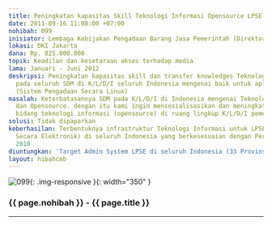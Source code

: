 ```yaml
---
title: Peningkatan kapasitas Skill Teknologi Informasi Opensource LPSE seluruh Indonesia
date: 2011-09-16 11:08:00 +07:00
nohibah: 099
inisiator: Lembaga Kebijakan Pengadaan Barang Jasa Pemerintah (Direktorat e-Procurement)
lokasi: DKI Jakarta
dana: Rp. 825.000.000
topik: Keadilan dan kesetaraan akses terhadap media
lama: Januari - Juni 2012
deskripsi: Peningkatan kapasitas skill dan transfer knowledges Teknologi Informasi
  pada seluruh SDM di K/L/D/I seluruh Indonesia mengenai baik untuk aplikasi SPSE
  (Sistem Pengadaan Secara Linux)
masalah: Keterbatasannya SDM pada K/L/D/I di Indonesia mengenai Teknologi Informasi
  dan Opensource. dengan itu kami ingin mensosialisasikan dan meningkatkan SDM khususnya
  bidang teknologi informasi (opensource) di ruang lingkup K/L/D/I pemerintahan
solusi: Tidak dipaparkan
keberhasilan: Terbentuknya infrastruktur Teknologi Informasi untuk LPSE (Layanan Pengadaan
  Secara Elektronik) di seluruh Indonesia yang berkesesuaian dengan Perpres 54 tahun
  2010
diuntungkan: 'Target Admin System LPSE di seluruh Indonesia (33 Provinsi 497 Kabupaten/Kota) '
layout: hibahcmb
---
```


![099](/static/img/hibahcmb/099.png){: .img-responsive }{: width="350" }

### {{ page.nohibah }} - {{ page.title }}

---
